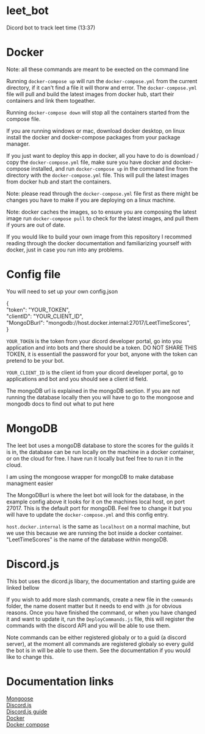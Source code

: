 # leet_bot
Dicord bot to track leet time (13:37)

# Docker
Note: all these commands are meant to be exected on the command line  

Running `docker-compose up` will run the `docker-compose.yml` from the current directory, if it can't find a file it will thorw and error. The `docker-compose.yml` file will pull and build the latest images from docker hub, start their containers and link them togeather.  
 
Running `docker-compose down` will stop all the containers started from the compose file.  

If you are running windows or mac, download docker desktop, on linux install the docker and docker-compose packages from your package manager.  

If you just want to deploy this app in docker, all you have to do is download / copy the `docker-compose.yml` file, make sure you have docker and docker-compose installed, and run `docker-compose up` in the command line from the directory with the `docker-compose.yml` file. This will pull the latest images from docker hub and start the containers.  

Note: please read through the `docker-compose.yml` file first as there might be changes you have to make if you are deploying on a linux machine.   

Note: docker caches the images, so to ensure you are composing the latest image run `docker-compose pull` to check for the latest images, and pull them if yours are out of date.  

If you would like to build your own image from this repository I recommed reading through the docker documentation and familiarizing yourself with docker, just in case you run into any problems.  
# Config file
You will need to set up your own config.json  

{  
    "token": "YOUR_TOKEN",  
    "clientID": "YOUR_CLIENT_ID",  
    "MongoDBurl": "mongodb://host.docker.internal:27017/LeetTimeScores",  
} 

`YOUR_TOKEN` is the token from your dicord developer portal, go into you application and into bots and there should be a token. DO NOT SHARE THIS TOKEN, it is essentiall the password for your bot, anyone with the token can pretend to be your bot.  

`YOUR_CLIENT_ID` is the client id from your dicord developer portal, go to applications and bot and you should see a client id field.  

The mongoDB url is explained in the mongoDB section. If you are not running the database locally then you will have to go to the mongoose and mongodb docs to find out what to put here  

# MongoDB
The leet bot uses a mongoDB database to store the scores for the guilds it is in, the database can be run locally on the machine in a docker container, or on the cloud for free. I have run it locally but feel free to run it in the cloud.  

I am using the mongoose wrapper for mongoDB to make database managment easier  

The MongoDBurl is where the leet bot will look for the database, in the example config above it looks for it on the machines local host, on port 27017. This is the default port for mongoDB. Feel free to change it but you will have to update the `docker-compose.yml` and this config entry.   

`host.docker.internal` is the same as `localhost` on a normal machine, but we use this because we are running the bot inside a docker container. "LeetTimeScores" is the name of the database within mongoDB.  

# Discord.js
This bot uses the dicord.js libary, the documentation and starting guide are linked bellow  

If you wish to add more slash commands, create a new file in the `commands` folder, the name dosent matter but it needs to end with .js for obvious reasons. Once you have finished the command, or when you have changed it and want to update it, run the `DeployCommands.js` file, this will register the commands with the discord API and you will be able to use them.  

Note commands can be either registered globaly or to a guid (a discord server), at the moment all commands are registered globaly so every guild the bot is in will be able to use them. See the documentation if you would like to change this.  

# Documentation links
[Mongoose](https://mongoosejs.com/)  
[Discord.js](https://discord.js.org/#/)  
[Discord.js guide](https://discordjs.guide/#before-you-begin)  
[Docker](https://docs.docker.com/)  
[Docker compose](https://docs.docker.com/compose/)  